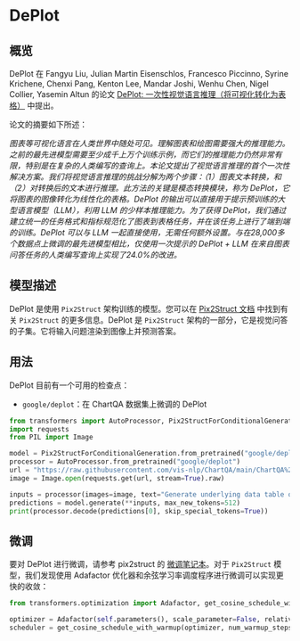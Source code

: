 <!--
版权所有 © 2021 并保留原文。

根据 Apache 许可证 2.0 版（"许可证"），您无权在不符合许可证的条件下使用此文件
除非适用法律要求或书面同意，否则根据许可证分发的软件是基于"原样"的基础上提供的，没有任何形式的担保或条件。有关许可证的特定语言，请参阅许可证下的相关限制。

⚠️ 请注意，此文件是 Markdown 格式，但包含专用于我们的文档生成器（类似于 MDX）的特定语法，可能在您的 Markdown 查看器中无法正确显示。

-->

# DePlot

## 概览

DePlot 在 Fangyu Liu, Julian Martin Eisenschlos, Francesco Piccinno, Syrine Krichene, Chenxi Pang, Kenton Lee, Mandar Joshi, Wenhu Chen, Nigel Collier, Yasemin Altun 的论文 [DePlot: 一次性视觉语言推理（将可视化转化为表格）](https://arxiv.org/abs/2212.10505) 中提出。

论文的摘要如下所述：

*图表等可视化语言在人类世界中随处可见。理解图表和绘图需要强大的推理能力。之前的最先进模型需要至少成千上万个训练示例，而它们的推理能力仍然非常有限，特别是在复杂的人类编写的查询上。本论文提出了视觉语言推理的首个一次性解决方案。我们将视觉语言推理的挑战分解为两个步骤：（1）图表文本转换，和（2）对转换后的文本进行推理。此方法的关键是模态转换模块，称为 DePlot，它将图表的图像转化为线性化的表格。DePlot 的输出可以直接用于提示预训练的大型语言模型（LLM），利用 LLM 的少样本推理能力。为了获得 DePlot，我们通过建立统一的任务格式和指标规范化了图表到表格任务，并在该任务上进行了端到端的训练。DePlot 可以与 LLM 一起直接使用，无需任何额外设置。与在28,000多个数据点上微调的最先进模型相比，仅使用一次提示的 DePlot + LLM 在来自图表问答任务的人类编写查询上实现了24.0%的改进。*

## 模型描述

DePlot 是使用 `Pix2Struct` 架构训练的模型。您可以在 [Pix2Struct 文档](https://huggingface.co/docs/transformers/main/en/model_doc/pix2struct) 中找到有关 `Pix2Struct` 的更多信息。DePlot 是 `Pix2Struct` 架构的一部分，它是视觉问答的子集。它将输入问题渲染到图像上并预测答案。

## 用法

DePlot 目前有一个可用的检查点：

- `google/deplot`：在 ChartQA 数据集上微调的 DePlot 


```python
from transformers import AutoProcessor, Pix2StructForConditionalGeneration
import requests
from PIL import Image

model = Pix2StructForConditionalGeneration.from_pretrained("google/deplot")
processor = AutoProcessor.from_pretrained("google/deplot")
url = "https://raw.githubusercontent.com/vis-nlp/ChartQA/main/ChartQA%20Dataset/val/png/5090.png"
image = Image.open(requests.get(url, stream=True).raw)

inputs = processor(images=image, text="Generate underlying data table of the figure below:", return_tensors="pt")
predictions = model.generate(**inputs, max_new_tokens=512)
print(processor.decode(predictions[0], skip_special_tokens=True))
```

## 微调

要对 DePlot 进行微调，请参考 pix2struct 的 [微调笔记本](https://github.com/huggingface/notebooks/blob/main/examples/image_captioning_pix2struct.ipynb)。对于 `Pix2Struct` 模型，我们发现使用 Adafactor 优化器和余弦学习率调度程序进行微调可以实现更快的收敛：
```python
from transformers.optimization import Adafactor, get_cosine_schedule_with_warmup

optimizer = Adafactor(self.parameters(), scale_parameter=False, relative_step=False, lr=0.01, weight_decay=1e-05)
scheduler = get_cosine_schedule_with_warmup(optimizer, num_warmup_steps=1000, num_training_steps=40000)
```